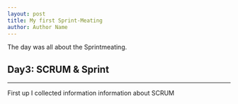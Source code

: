 ```yaml
--- 
layout: post
title: My first Sprint-Meating
author: Author Name
---
```


The day was all about the Sprintmeating.

## Day3: SCRUM & Sprint
----

First up I collected information information about SCRUM
